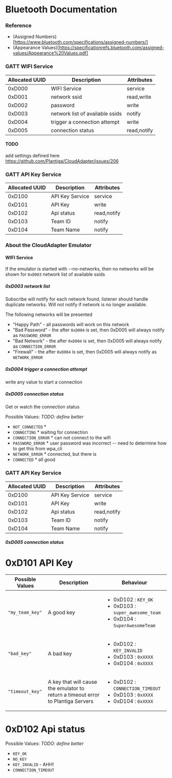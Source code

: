 
# Bluetooth Documentation

### Reference

* (Assigned Numbers)[https://www.bluetooth.com/specifications/assigned-numbers/]
* (Appearance Values)[https://specificationrefs.bluetooth.com/assigned-values/Appearance%20Values.pdf]


### GATT WIFI Service

| Allocated UUID | Description                     | Attributes  |
| -------------- | ------------------------------- | ----------- |
| 0xD000         | WIFI Service                    | service     |
| 0xD001         | network ssid                    | read,write  |
| 0xD002         | password                        | write       |
| 0xD003         | network list of available ssids | notify      |
| 0xD004         | trigger a connection attempt    | write       |
| 0xD005         | connection status               | read,notify |

#### TODO

add settings defined here https://github.com/Plantiga/CloudAdapter/issues/206

### GATT API Key Service

| Allocated UUID | Description     | Attributes  |
| -------------- | --------------- | ----------- |
| 0xD100         | API Key Service | service     |
| 0xD101         | API Key         | write       |
| 0xD102         | Api status      | read,notify |
| 0xD103         | Team ID         | notify      |
| 0xD104         | Team Name       | notify      |


### About the CloudAdapter Emulator

#### WIFI Service

If the emulator is started with --no-networks, then no networks will be shown for `0xD003` 
network list of available ssids


##### 0xD003 network list

Subscribe will notify for each network found, listener should handle duplicate networks.
Will not notify if network is no longer available.

The following networks will be presented

* "Happy Path" - all passwords will work on this network
* "Bad Password" - the after `0xD004` is set, then 0xD005 will always notify as `PASSWORD_ERROR`
* "Bad Network" - the after `0xD004` is set, then 0xD005 will always notify as `CONNECTION_ERROR`
* "Firewall" - the after `0xD004` is set, then 0xD005 will always notify as `NETWORK_ERROR`

#####  0xD004 trigger a connection attempt

write any value to start a connection

##### 0xD005 connection status

Get or watch the connection status

Possible Values: *TODO: define better*

* `NOT_CONNECTED` *
* `CONNECTING` * waiting for connection
* `CONNECTION_ERROR` * can not connect to the wifi
* `PASSWORD_ERROR` * user password was incorrect -- need to determine how to get this from wpa_cli
* `NETWORK_ERROR` * connected, but there is
* `CONNECTED` * all good

### GATT API Key Service

| Allocated UUID | Description     | Attributes  |
| -------------- | --------------- | ----------- |
| 0xD100         | API Key Service | service     |
| 0xD101         | API Key         | write       |
| 0xD102         | Api status      | read,notify |
| 0xD103         | Team ID         | notify      |
| 0xD104         | Team Name       | notify      |


##### 0xD005 connection status

# 0xD101 API Key

| Possible Values | Description                                                                      | Behaviour                                                                                                     |
| --------------- | -------------------------------------------------------------------------------- | ------------------------------------------------------------------------------------------------------------- |
| `"my_team_key"` | A good key                                                                       | <ul><li>0xD102 : `KEY_OK`</li><li>0xD103 : `super_awesome_team`</li><li>0xD104 : `SuperAwesomeTeam`</li></ul> |
| `"bad_key"`     | A bad key                                                                        | <ul><li>0xD102 : `KEY_INVALID`</li><li>0xD103 : `0xXXXX` </li><li>0xD104 : `0xXXXX`</li></ul>                 |
| `"timeout_key"` | A key that will cause the emulator to return a timeout error to Plantiga Servers | <ul><li>0xD102 : `CONNECTION_TIMEOUT`</li><li>0xD103 : `0xXXXX` </li><li>0xD104 : `0xXXXX`</li></ul>          |


# 0xD102 Api status

Possible Values: *TODO: define better*

* `KEY_OK`
* `NO_KEY`
* `KEY_INVALID` - AHH!
* `CONNECTION_TIMEOUT` 
